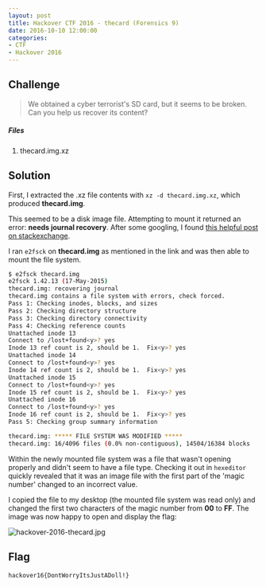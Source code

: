 ```yaml
---
layout: post
title: Hackover CTF 2016 - thecard (Forensics 9)
date: 2016-10-10 12:00:00
categories: 
- CTF 
- Hackover 2016
---
```


## Challenge

> We obtained a cyber terrorist's SD card, but it seems to be broken. Can you help us recover its content?

##### Files

1. thecard.img.xz


## Solution

First, I extracted the .xz file contents with `xz -d thecard.img.xz`, which produced __thecard.img__.

This seemed to be a disk image file.  Attempting to mount it returned an error: __needs journal recovery__.  After some googling, I found [this helpful post on stackexchange](http://unix.stackexchange.com/questions/60249/ext4-fs-needs-journal-recovery-what-does-this-mean).

I ran `e2fsck` on __thecard.img__ as mentioned in the link and was then able to mount the file system.

```bash
$ e2fsck thecard.img
e2fsck 1.42.13 (17-May-2015)
thecard.img: recovering journal
thecard.img contains a file system with errors, check forced.
Pass 1: Checking inodes, blocks, and sizes
Pass 2: Checking directory structure
Pass 3: Checking directory connectivity
Pass 4: Checking reference counts
Unattached inode 13
Connect to /lost+found<y>? yes
Inode 13 ref count is 2, should be 1.  Fix<y>? yes
Unattached inode 14
Connect to /lost+found<y>? yes
Inode 14 ref count is 2, should be 1.  Fix<y>? yes
Unattached inode 15
Connect to /lost+found<y>? yes
Inode 15 ref count is 2, should be 1.  Fix<y>? yes
Unattached inode 16
Connect to /lost+found<y>? yes
Inode 16 ref count is 2, should be 1.  Fix<y>? yes
Pass 5: Checking group summary information

thecard.img: ***** FILE SYSTEM WAS MODIFIED *****
thecard.img: 16/4096 files (0.0% non-contiguous), 14504/16384 blocks
```

Within the newly mounted file system was a file that wasn't opening properly and didn't seem to have a file type.  Checking it out in `hexeditor` quickly revealed that it was an image file with the first part of the 'magic number' changed to an incorrect value.  

I copied the file to my desktop (the mounted file system was read only) and changed the first two characters of the magic number from __00__ to __FF__.  The image was now happy to open and display the flag:

![hackover-2016-thecard.jpg](/img/2016/hackover-2016-thecard.jpg "hackover-2016-thecard.jpg")

## Flag

```none
hackover16{DontWorryItsJustADoll!}
```